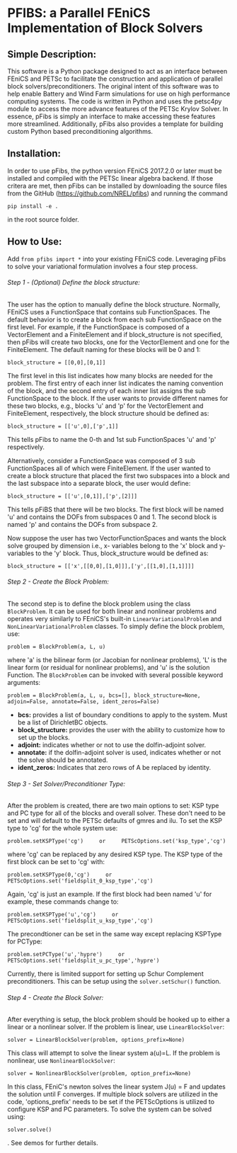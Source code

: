# PFIBS: a Parallel FEniCS Implementation of Block Solvers

## Simple Description:

This software is a Python package designed to act as an interface between FEniCS and PETSc to facilitate the construction and application of parallel block solvers/preconditioners. The original intent of this software was to help enable Battery and Wind Farm simulations for use on high performance computing systems. The code is written in Python and uses the petsc4py module to access the more advance features of the PETSc Krylov Solver. In essence, pFibs is simply an interface to make accessing these features more streamlined. Additionally, pFibs also provides a template for building custom Python based preconditioning algorithms.  

## Installation:

In order to use pFibs, the python version FEniCS 2017.2.0 or later must be installed and compiled with the PETSc linear algebra backend. If those critera are met, then pFibs can be installed by downloading the source files from the GitHub (https://github.com/NREL/pfibs) and running the command 
```
pip install -e .
```
in the root source folder. 

## How to Use: 

Add `from pfibs import *` into your existing FEniCS code. Leveraging pFibs to solve your variational formulation involves a four step process.

###### Step 1 - (Optional) Define the block structure:

The user has the option to manually define the block structure. Normally, FEniCS uses a FunctionSpace that contains sub FunctionSpaces. The default behavior is to create a block from each sub FunctionSpace on the first level. For example, if the FunctionSpace is composed of a VectorElement and a FiniteElement and if block_structure is not specified, then pFibs will create two blocks, one for the VectorElement and one for the FiniteElement. The default naming for these blocks will be 0 and 1:
```
block_structure = [[0,0],[0,1]]
```
The first level in this list indicates how many blocks are needed for the problem. The first entry of each inner list indicates the naming convention of the block, and the second entry of each inner list assigns the sub FunctionSpace to the block. If the user wants to provide different names for these two blocks, e.g., blocks 'u' and 'p' for the VectorElement and FiniteElement, respectively, the block structure should be defined as:
```
block_structure = [['u',0],['p',1]]
```
This tells pFibs to name the 0-th and 1st sub FunctionSpaces 'u' and 'p' respectively.

Alternatively, consider a FunctionSpace was composed of 3 sub FunctionSpaces all of which were FiniteElement. If the user wanted to create a block structure that placed the first two subspaces into a block and the last subspace into a separate block, the user would define:
```
block_structure = [['u',[0,1]],['p',[2]]]
```
This tells pFiBS that there will be two blocks. The first block will be named 'u' and contains the DOFs from subspaces 0 and 1. The second block is named 'p' and contains the DOFs from subspace 2. 

Now suppose the user has two VectorFunctionSpaces and wants the block solve grouped by dimension i.e., x- variables belong to the 'x' block and y- variables to the 'y' block. Thus, block_structure would be defined as:
```
block_structure = [['x',[[0,0],[1,0]]],['y',[[1,0],[1,1]]]]
```
###### Step 2 - Create the Block Problem:

The second step is to define the block problem using the class `BlockProblem`. It can be used for both linear and nonlinear problems and operates very similarly to FEniCS's built-in `LinearVariationalProblem` and `NonLinearVariationalProblem` classes. To simply define the block problem, use:
 ```
 problem = BlockProblem(a, L, u)
 ```
where 'a' is the bilinear form (or Jacobian for nonlinear problems), 'L' is the linear form (or residual for nonlinear problems), and 'u' is the solution Function. The `BlockProblem` can be invoked with several possible keyword arguments:
 ```
 problem = BlockProblem(a, L, u, bcs=[], block_structure=None, adjoin=False, annotate=False, ident_zeros=False)
 ```
- **bcs:** provides a list of boundary conditions to apply to the system. Must be a list of DirichletBC objects.
- **block_structure:** provides the user with the ability to customize how to set up the blocks.
- **adjoint:** indicates whether or not to use the dolfin-adjoint solver. 
- **annotate:** if the dolfin-adjoint solver is used, indicates whether or not the solve should be annotated.
- **ident_zeros:** Indicates that zero rows of A be replaced by identity. 

###### Step 3 - Set Solver/Preconditioner Type:

After the problem is created, there are two main options to set: KSP type and PC type for all of the blocks and overall solver. These don't need to be set and will default to the PETSc defaults of gmres and ilu. To set the KSP type to 'cg' for the whole system use:
```
problem.setKSPType('cg')     or     PETScOptions.set('ksp_type','cg')
```
where 'cg' can be replaced by any desired KSP type. The KSP type of the first block can be set to 'cg' with:
```
problem.setKSPType(0,'cg')     or     PETScOptions.set('fieldsplit_0_ksp_type','cg')
```
Again, 'cg' is just an example. If the first block had been named 'u' for example, these commands change to:
```
problem.setKSPType('u','cg')     or     PETScOptions.set('fieldsplit_u_ksp_type','cg')
```
The precondtioner can be set in the same way except replacing KSPType for PCType:
```
problem.setPCType('u','hypre')     or     PETScOptions.set('fieldsplit_u_pc_type','hypre')
```

Currently, there is limited support for setting up Schur Complement preconditioners. This can be setup using the `solver.setSchur()` function. 

###### Step 4 - Create the Block Solver:

After everything is setup, the block problem should be hooked up to either a linear or a nonlinear solver. If the problem is linear, use `LinearBlockSolver`:

```
solver = LinearBlockSolver(problem, options_prefix=None)
```
This class will attempt to solve the linear system a(u)=L. If the problem is nonlinear, use `NonlinearBlockSolver`:

```
solver = NonlinearBlockSolver(problem, option_prefix=None)
```
In this class, FEniC's newton solves the linear system J(u) = F and updates the solution until F converges. If multiple block solvers are utilized in the code, 'options_prefix' needs to be set if the PETScOptions is utilized to configure KSP and PC parameters. To solve the system can be solved using:
```
solver.solve()
```
. See demos for further details.

